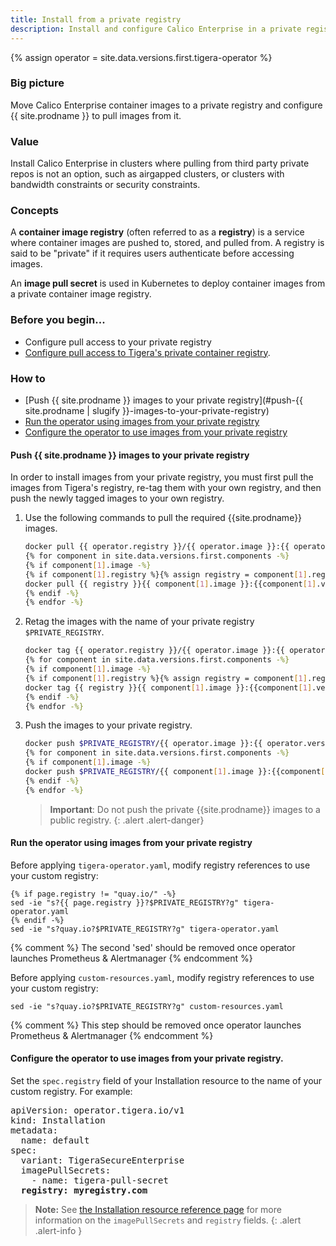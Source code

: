 ```yaml
---
title: Install from a private registry
description: Install and configure Calico Enterprise in a private registry. 
---
```


{% assign operator = site.data.versions.first.tigera-operator %}

### Big picture

Move Calico Enterprise container images to a private registry and configure {{ site.prodname }} to pull images from it.

### Value

Install Calico Enterprise in clusters where pulling from third party private repos is not an option, such as airgapped clusters, or clusters with bandwidth constraints or security constraints.

### Concepts

A **container image registry** (often referred to as a **registry**) is a service where container images are pushed to, stored, and pulled from. A registry is said to be "private" if it requires users authenticate before accessing images.

An **image pull secret** is used in Kubernetes to deploy container images from a private container image registry.

### Before you begin...

- Configure pull access to your private registry
- [Configure pull access to Tigera's private container registry]({{site.baseurl}}/getting-started/calico-enterprise#get-private-registry-credentials-and-license-key).

### How to

- [Push {{ site.prodname }} images to your private registry](#push-{{ site.prodname | slugify }}-images-to-your-private-registry)
- [Run the operator using images from your private registry](#run-the-operator-using-images-from-your-private-registry)
- [Configure the operator to use images from your private registry](#configure-the-operator-to-use-images-from-your-private-registry)

#### Push {{ site.prodname }} images to your private registry

In order to install images from your private registry, you must first pull the images from Tigera's registry, re-tag them with your own registry, and then push the newly tagged images to your own registry.

1. Use the following commands to pull the required {{site.prodname}} images.

   ```bash
   docker pull {{ operator.registry }}/{{ operator.image }}:{{ operator.version }}
   {% for component in site.data.versions.first.components -%}
   {% if component[1].image -%}
   {% if component[1].registry %}{% assign registry = component[1].registry | append: "/" %}{% else %}{% assign registry = page.registry -%} {% endif -%}
   docker pull {{ registry }}{{ component[1].image }}:{{component[1].version}}
   {% endif -%}
   {% endfor -%}
   ```

1. Retag the images with the name of your private registry `$PRIVATE_REGISTRY`.

   ```bash
   docker tag {{ operator.registry }}/{{ operator.image }}:{{ operator.version }} $PRIVATE_REGISTRY/{{ operator.image }}:{{ operator.version }}
   {% for component in site.data.versions.first.components -%}
   {% if component[1].image -%}
   {% if component[1].registry %}{% assign registry = component[1].registry | append: "/" %}{% else %}{% assign registry = page.registry -%} {% endif -%}
   docker tag {{ registry }}{{ component[1].image }}:{{component[1].version}} $PRIVATE_REGISTRY/{{ component[1].image }}:{{component[1].version}}
   {% endif -%}
   {% endfor -%}
   ```

1. Push the images to your private registry.

   ```bash
   docker push $PRIVATE_REGISTRY/{{ operator.image }}:{{ operator.version }}
   {% for component in site.data.versions.first.components -%}
   {% if component[1].image -%}
   docker push $PRIVATE_REGISTRY/{{ component[1].image }}:{{component[1].version}}
   {% endif -%}
   {% endfor -%}
   ```

   > **Important**: Do not push the private {{site.prodname}} images to a public registry.
   {: .alert .alert-danger}

#### Run the operator using images from your private registry

Before applying `tigera-operator.yaml`, modify registry references to use your custom registry:

```
{% if page.registry != "quay.io/" -%}
sed -ie "s?{{ page.registry }}?$PRIVATE_REGISTRY?g" tigera-operator.yaml
{% endif -%}
sed -ie "s?quay.io?$PRIVATE_REGISTRY?g" tigera-operator.yaml
```
{% comment %} The second 'sed' should be removed once operator launches Prometheus & Alertmanager {% endcomment %}

Before applying `custom-resources.yaml`, modify registry references to use your custom registry:

```
sed -ie "s?quay.io?$PRIVATE_REGISTRY?g" custom-resources.yaml
```
{% comment %} This step should be removed once operator launches Prometheus & Alertmanager {% endcomment %}

#### Configure the operator to use images from your private registry.

Set the `spec.registry` field of your Installation resource to the name of your custom registry. For example:

<pre>
apiVersion: operator.tigera.io/v1
kind: Installation
metadata:
  name: default
spec:
  variant: TigeraSecureEnterprise
  imagePullSecrets:
    - name: tigera-pull-secret
  <b>registry: myregistry.com</b>
</pre>

>**Note:** See [the Installation resource reference page]({{site.baseurl}}/reference/installation/api) for more information on the `imagePullSecrets` and `registry` fields.
{: .alert .alert-info }

